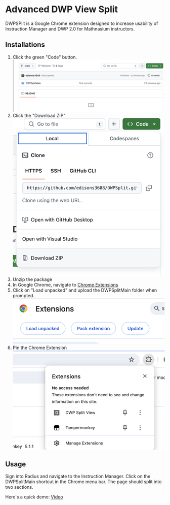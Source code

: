 # Advanced DWP View Split

DWPSPlit is a Google Chrome extension designed to increase usability of Instruction Manager and DWP 2.0 for Mathnasium instructors.

## Installations

1. Click the green "Code" button.
![alt text](images/1.png)
2. Click the "Download ZIP"
![alt text](images/2.png)
3. Unzip the package
4. In Google Chrome, navigate to [Chrome Extensions](chrome://extensions/)
5. Click on "Load unpacked" and upload the DWPSplitMain folder when prompted.
![alt text](images/3.png)
6. Pin the Chrome Extension
![alt text](images/4.png)

## Usage

Sign into Radius and navigate to the Instruction Manager. Click on the DWPSplitMain shortcut in the Chrome menu bar. The page should split into two sections.

Here's a quick demo:
[Video](https://drive.google.com/file/d/14jWAWSf5oERAVNisELBcZxCDDsS30uhO/view?usp=sharing)









